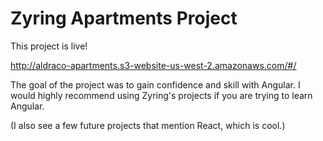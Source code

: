 # Zyring Apartments Project

This project is live!

http://aldraco-apartments.s3-website-us-west-2.amazonaws.com/#/

The goal of the project was to gain confidence and skill with Angular. I would highly recommend using Zyring's projects if you are trying to learn Angular. 

(I also see a few future projects that mention React, which is cool.)
